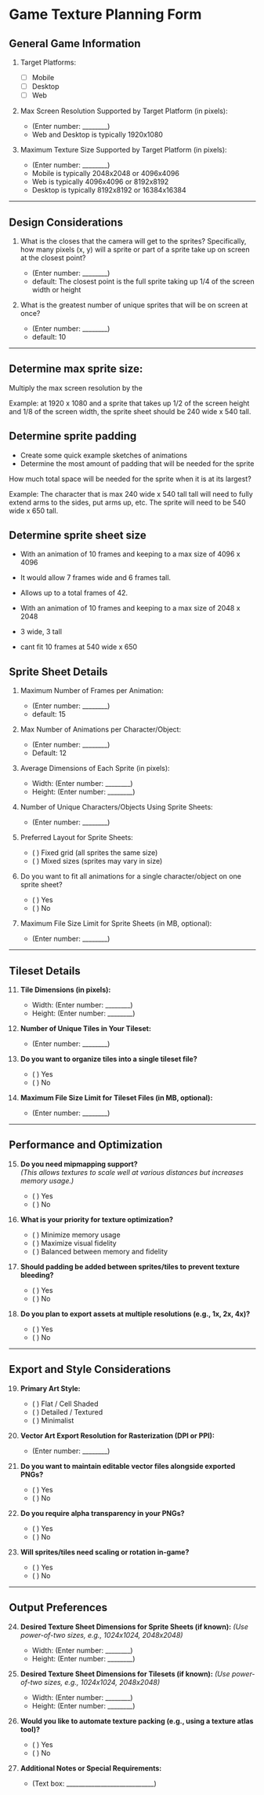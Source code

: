 # Game Texture Planning Form

## General Game Information

1. Target Platforms:
   - [ ] Mobile
   - [ ] Desktop
   - [ ] Web

2. Max Screen Resolution Supported by Target Platform (in pixels):
   - (Enter number: ________)
   - Web and Desktop is typically 1920x1080

3. Maximum Texture Size Supported by Target Platform (in pixels):
   - (Enter number: ________)
   - Mobile is typically 2048x2048 or 4096x4096
   - Web is typically 4096x4096 or 8192x8192
   - Desktop is typically 8192x8192 or 16384x16384

---

## Design Considerations

1. What is the closes that the camera will get to the sprites? Specifically, how many pixels (x, y) will a sprite or part of a sprite take up on screen at the closest point?
    - (Enter number: ________)
    - default: The closest point is the full sprite taking up 1/4 of the screen width or height

2. What is the greatest number of unique sprites that will be on screen at once?
    - (Enter number: ________)
    - default: 10

---

## Determine max sprite size:

Multiply the max screen resolution by the 

Example: at 1920 x 1080 and a sprite that takes up 1/2 of the screen height and 1/8 of the screen width, the sprite sheet should be 240 wide x 540 tall.

## Determine sprite padding

- Create some quick example sketches of animations
- Determine the most amount of padding that will be needed for the sprite

How much total space will be needed for the sprite when it is at its largest?

Example: The character that is max 240 wide x 540 tall tall will need to fully extend arms to the sides, put arms up, etc. The sprite will need to be 540 wide x 650 tall.

## Determine sprite sheet size

- With an animation of 10 frames and keeping to a max size of 4096 x 4096
- It would allow 7 frames wide and 6 frames tall.
- Allows up to a total frames of 42.

- With an animation of 10 frames and keeping to a max size of 2048 x 2048
- 3 wide, 3 tall
- cant fit 10 frames at 540 wide x 650





## Sprite Sheet Details

1. Maximum Number of Frames per Animation:
   - (Enter number: ________)
   - default: 15

2. Max Number of Animations per Character/Object:
   - (Enter number: ________)
   - Default: 12

3. Average Dimensions of Each Sprite (in pixels):
   - Width: (Enter number: ________)
   - Height: (Enter number: ________)

4. Number of Unique Characters/Objects Using Sprite Sheets:
   - (Enter number: ________)

5. Preferred Layout for Sprite Sheets:
   - ( ) Fixed grid (all sprites the same size)
   - ( ) Mixed sizes (sprites may vary in size)

6. Do you want to fit all animations for a single character/object on one sprite sheet?
   - ( ) Yes
   - ( ) No

7. Maximum File Size Limit for Sprite Sheets (in MB, optional):
    - (Enter number: ________)

---

## Tileset Details

11. **Tile Dimensions (in pixels):**
    - Width: (Enter number: ________)
    - Height: (Enter number: ________)

12. **Number of Unique Tiles in Your Tileset:**
    - (Enter number: ________)

13. **Do you want to organize tiles into a single tileset file?**
    - ( ) Yes
    - ( ) No

14. **Maximum File Size Limit for Tileset Files (in MB, optional):**
    - (Enter number: ________)

---

## Performance and Optimization

15. **Do you need mipmapping support?**  
    *(This allows textures to scale well at various distances but increases memory usage.)*
    - ( ) Yes
    - ( ) No

16. **What is your priority for texture optimization?**
    - ( ) Minimize memory usage
    - ( ) Maximize visual fidelity
    - ( ) Balanced between memory and fidelity

17. **Should padding be added between sprites/tiles to prevent texture bleeding?**
    - ( ) Yes
    - ( ) No

18. **Do you plan to export assets at multiple resolutions (e.g., 1x, 2x, 4x)?**
    - ( ) Yes
    - ( ) No

---

## Export and Style Considerations

19. **Primary Art Style:**
    - ( ) Flat / Cell Shaded
    - ( ) Detailed / Textured
    - ( ) Minimalist

20. **Vector Art Export Resolution for Rasterization (DPI or PPI):**
    - (Enter number: ________)

21. **Do you want to maintain editable vector files alongside exported PNGs?**
    - ( ) Yes
    - ( ) No

22. **Do you require alpha transparency in your PNGs?**
    - ( ) Yes
    - ( ) No

23. **Will sprites/tiles need scaling or rotation in-game?**
    - ( ) Yes
    - ( ) No

---

## Output Preferences

24. **Desired Texture Sheet Dimensions for Sprite Sheets (if known):**
    *(Use power-of-two sizes, e.g., 1024x1024, 2048x2048)*  
    - Width: (Enter number: ________)
    - Height: (Enter number: ________)

25. **Desired Texture Sheet Dimensions for Tilesets (if known):**
    *(Use power-of-two sizes, e.g., 1024x1024, 2048x2048)*  
    - Width: (Enter number: ________)
    - Height: (Enter number: ________)

26. **Would you like to automate texture packing (e.g., using a texture atlas tool)?**
    - ( ) Yes
    - ( ) No

27. **Additional Notes or Special Requirements:**
    - (Text box: ____________________________)

